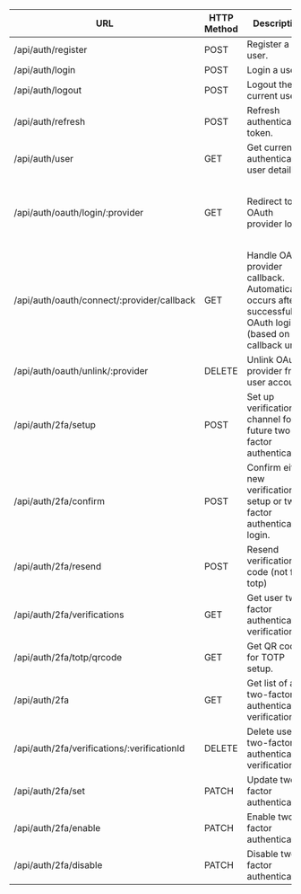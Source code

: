 | **URL**                                     | **HTTP Method** | **Description**                                                                                           | **Content**                                                                                                                |
| ------------------------------------------- | --------------- | --------------------------------------------------------------------------------------------------------- | -------------------------------------------------------------------------------------------------------------------------- |
| /api/auth/register                          | POST            | Register a new user.                                                                                      | `RegisterDto`                                                                                                              |
| /api/auth/login                             | POST            | Login a user.                                                                                             | `LoginDto`                                                                                                                 |
| /api/auth/logout                            | POST            | Logout the current user.                                                                                  |                                                                                                                            |
| /api/auth/refresh                           | POST            | Refresh authentication token.                                                                             |                                                                                                                            |
| /api/auth/user                              | GET             | Get current authenticated user details.                                                                   |                                                                                                                            |
| /api/auth/oauth/login/:provider             | GET             | Redirect to OAuth provider login.                                                                         | **Paramater**: `provider` (for example google) **Query**: `redirectUrl` (optional) - client url to redirect when completed |
| /api/auth/oauth/connect/:provider/callback  | GET             | Handle OAuth provider callback. Automatically occurs after successful OAuth login (based on callback url) | **Paramater**: `provider` (for example google) **Query**: `code` - verification code, `state` - for client identification  |
| /api/auth/oauth/unlink/:provider            | DELETE          | Unlink OAuth provider from user account.                                                                  | **Paramater**: `provider` (for example google)                                                                             |
| /api/auth/2fa/setup                         | POST            | Set up verification channel for future two-factor authentication                                          | `SetupVerificationDto`                                                                                                     |
| /api/auth/2fa/confirm                       | POST            | Confirm either new verification setup or two-factor authentication login.                                 | `ConfirmVerificationDto`                                                                                                   |
| /api/auth/2fa/resend                        | POST            | Resend verification code (not for totp)                                                                   |                                                                                                                            |
| /api/auth/2fa/verifications                 | GET             | Get user two-factor authentication verifications.                                                         |                                                                                                                            |
| /api/auth/2fa/totp/qrcode                   | GET             | Get QR code for TOTP setup.                                                                               |                                                                                                                            |
| /api/auth/2fa                               | GET             | Get list of all two-factor authentication verifications.                                                  |                                                                                                                            |
| /api/auth/2fa/verifications/:verificationId | DELETE          | Delete user two-factor authentication verification.                                                       | **Paramater**: `verificationId`                                                                                            |
| /api/auth/2fa/set                           | PATCH           | Update two-factor authentication.                                                                         | `Set2FADto`                                                                                                                |
| /api/auth/2fa/enable                        | PATCH           | Enable two-factor authentication.                                                                         | `Enable2FADto`                                                                                                             |
| /api/auth/2fa/disable                       | PATCH           | Disable two-factor authentication.                                                                        |                                                                                                                            |
